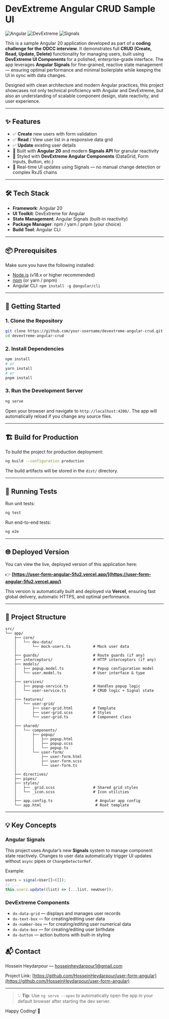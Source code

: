 # DevExtreme Angular CRUD Sample UI

![Angular](https://img.shields.io/badge/Angular-20.0.0-red?logo=angular)
![DevExtreme](https://img.shields.io/badge/DevExtreme-UI_Components-blue)
![Signals](https://img.shields.io/badge/Angular_Signals-Reactive_State-orange)

This is a sample Angular 20 application developed as part of a **coding challenge for the ODCC interview**. It demonstrates full **CRUD (Create, Read, Update, Delete)** functionality for managing users, built using **DevExtreme UI Components** for a polished, enterprise-grade interface. The app leverages **Angular Signals** for fine-grained, reactive state management — ensuring optimal performance and minimal boilerplate while keeping the UI in sync with data changes.

Designed with clean architecture and modern Angular practices, this project showcases not only technical proficiency with Angular and DevExtreme, but also an understanding of scalable component design, state reactivity, and user experience.

---

## ✨ Features

- ✅ **Create** new users with form validation
- ✅ **Read** / View user list in a responsive data grid
- ✅ **Update** existing user details
- 🚀 Built with **Angular 20** and modern **Signals API** for granular reactivity
- 💄 Styled with **DevExtreme Angular Components** (DataGrid, Form Inputs, Button, etc.)
- 🔄 Real-time UI updates using Signals — no manual change detection or complex RxJS chains

---

## 🛠️ Tech Stack

- **Framework**: Angular 20
- **UI Toolkit**: DevExtreme for Angular
- **State Management**: Angular Signals (built-in reactivity)
- **Package Manager**: npm / yarn / pnpm (your choice)
- **Build Tool**: Angular CLI

---

## 📦 Prerequisites

Make sure you have the following installed:

- [Node.js](https://nodejs.org/) (v18.x or higher recommended)
- [npm](https://www.npmjs.com/) (or yarn / pnpm)
- Angular CLI: `npm install -g @angular/cli`

---

## 🚀 Getting Started

### 1. Clone the Repository

```bash
git clone https://github.com/your-username/devextreme-angular-crud.git
cd devextreme-angular-crud
```

### 2. Install Dependencies

```bash
npm install
# or
yarn install
# or
pnpm install
```

### 3. Run the Development Server

```bash
ng serve
```

Open your browser and navigate to `http://localhost:4200/`. The app will automatically reload if you change any source files.

---

## 🏗️ Build for Production

To build the project for production deployment:

```bash
ng build --configuration production
```

The build artifacts will be stored in the `dist/` directory.

---

## 🧪 Running Tests

Run unit tests:

```bash
ng test
```

Run end-to-end tests:

```bash
ng e2e
```

---

## 🌐 Deployed Version

You can view the live, deployed version of this application here:

👉 **[https://user-form-angular-5fu2.vercel.app/](https://user-form-angular-5fu2.vercel.app/)**

This version is automatically built and deployed via **Vercel**, ensuring fast global delivery, automatic HTTPS, and optimal performance.

---

## 📁 Project Structure

```
src/
└── app/
    ├── core/
    │   └── dev-data/
    │       └── mock-users.ts          # Mock user data
    │
    ├── guards/                        # Route guards (if any)
    ├── interceptors/                  # HTTP interceptors (if any)
    ├── models/
    │   ├── popup.model.ts             # Popup configuration model
    │   └── user.model.ts              # User interface & type
    │
    ├── services/
    │   ├── popup-service.ts           # Handles popup logic
    │   └── user-service.ts            # CRUD logic + Signal state
    │
    ├── features/
    │   └── user-grid/
    │       ├── user-grid.html         # Template
    │       ├── user-grid.scss         # Styles
    │       └── user-grid.ts           # Component class
    │
    ├── shared/
    │   └── components/
    │       ├── popup/
    │       │   ├── popup.html
    │       │   ├── popup.scss
    │       │   └── popup.ts
    │       └── user-form/
    │           ├── user-form.html
    │           ├── user-form.scss
    │           └── user-form.ts
    │
    ├── directives/
    ├── pipes/
    ├── styles/
    │   ├── _grid.scss                 # Shared grid styles
    │   └── _icon.scss                 # Icon utilities
    │
    ├── app.config.ts                   # Angular app config
    └── app.html                        # Root template
```

---

## 💡 Key Concepts

### Angular Signals

This project uses Angular’s new **Signals** system to manage component state reactively. Changes to user data automatically trigger UI updates without `async` pipes or `ChangeDetectorRef`.

Example:

```ts
users = signal<User[]>([]);
// ...
this.users.update((list) => [...list, newUser]);
```

### DevExtreme Components

- `dx-data-grid` — displays and manages user records
- `dx-text-box` — for creating/editing user data
- `dx-number-box` — for creating/editing user numerical data
- `dx-date-box` — for creating/editing user birthdate
- `dx-button` — action buttons with built-in styling

## 📬 Contact

Hossein Heydarpour — hosseinheydarpour1@gmail.com

Project Link: [https://github.com/HosseinHeydarpour/user-form-angular](https://github.com/HosseinHeydarpour/user-form-angular)

---

> 💡 **Tip**: Use `ng serve --open` to automatically open the app in your default browser after starting the dev server.

Happy Coding! 🎉
